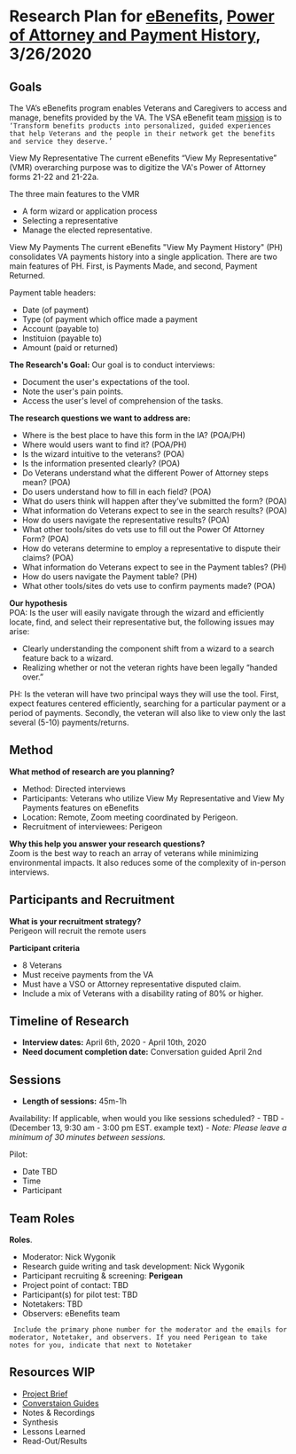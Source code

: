 # Research Plan for [eBenefits]( https://github.com/department-of-veterans-affairs/va.gov-team/tree/master/teams/vsa/teams/ebenefits), [Power of Attorney and Payment History]( https://github.com/department-of-veterans-affairs/va.gov-team/tree/master/teams/vsa/teams/ebenefits/features/view-update-POA), 3/26/2020

## Goals        
The VA’s eBenefits program enables Veterans and Caregivers to access and manage, benefits provided by the VA. The VSA eBenefit team [mission]( https://github.com/department-of-veterans-affairs/va.gov-team/blob/master/teams/vsa/teams/ebenefits/charter.md) is to `‘Transform benefits products into personalized, guided experiences that help Veterans and the people in their network get the benefits and service they deserve.’`

View My Representative
The current eBenefits “View My Representative” (VMR) overarching purpose was to digitize the VA's Power of Attorney forms 21-22 and 21-22a. <br>

The three main features to the VMR
 - A form wizard or application process
 - Selecting a representative
 - Manage the elected representative.  
 
View My Payments
The current eBenefits "View My Payment History" (PH) consolidates VA payments history into a single application. There are two main features of PH. First, is Payments Made, and second, Payment Returned. <br>

Payment table headers:<br>
 - Date (of payment)
 - Type (of payment which office made a payment
 - Account (payable to)
 - Instituion (payable to)
 - Amount (paid or returned)

**The Research's Goal:**
Our goal is to conduct interviews:
 - Document the user's expectations of the tool. 
 - Note the user's pain points.
 - Access the user's level of comprehension of the tasks. 
 
**The research questions we want to address are:**
- Where is the best place to have this form in the IA?  (POA/PH)
- Where would users want to find it? (POA/PH)
- Is the wizard intuitive to the veterans? (POA) 
- Is the information presented clearly? (POA)
- Do Veterans understand what the different Power of Attorney steps mean? (POA)
- Do users understand how to fill in each field? (POA)
- What do users think will happen after they’ve submitted the form? (POA)
- What information do Veterans expect to see in the search results? (POA)
- How do users navigate the representative results? (POA)
- What other tools/sites do vets use to fill out the Power Of Attorney Form? (POA)
- How do veterans determine to employ a representative to dispute their claims? (POA)
- What information do Veterans expect to see in the Payment tables? (PH)
- How do users navigate the Payment table? (PH)
- What other tools/sites do vets use to confirm payments made? (POA)

 
**Our hypothesis**   
POA: Is the user will easily navigate through the wizard and efficiently locate, find, and select their representative but, the following issues may arise:
- Clearly understanding the component shift from a wizard to a search feature back to a wizard.
- Realizing whether or not the veteran rights have been legally “handed over.”

PH: Is the veteran will have two principal ways they will use the tool.  First, expect features centered efficiently, searching for a particular payment or a period of payments. Secondly, the veteran will also like to view only the last several (5-10) payments/returns.

## Method
**What method of research are you planning?** <br>
- Method: Directed interviews
- Participants: Veterans who utilize View My Representative and View My Payments features on eBenefits
- Location: Remote, Zoom meeting coordinated by Perigeon.
- Recruitment of interviewees: Perigeon

**Why this help you answer your research questions?** <br>
Zoom is the best way to reach an array of veterans while minimizing environmental impacts. It also reduces some of the complexity of in-person interviews.  

## Participants and Recruitment
**What is your recruitment strategy?** <br>
Perigeon will recruit the remote users <br>

 **Participant criteria** <br>
 - 8 Veterans
 - Must receive payments from the VA 
 - Must have a VSO or Attorney representative disputed claim.
 - Include a mix of Veterans with a disability rating of 80% or higher.

## Timeline of Research 
- **Interview dates:** April 6th, 2020 - April 10th, 2020
- **Need document completion date:** Conversation guided April 2nd

## Sessions
- **Length of sessions:** 45m-1h

Availability: If applicable, when would you like sessions scheduled? 
    - TBD
    - (December 13, 9:30 am - 3:00 pm EST.  example text)
    - _Note: Please leave a minimum of 30 minutes between sessions._

Pilot: 
- Date TBD
- Time
- Participant

## Team Roles
**Roles**.
- Moderator: Nick Wygonik 
- Research guide writing and task development: Nick Wygonik
- Participant recruiting & screening: **Perigean**
- Project point of contact: TBD
- Participant(s) for pilot test: TBD
- Notetakers: TBD
- Observers: eBenefits team

` Include the primary phone number for the moderator and the emails for moderator, Notetaker, and observers. If you need Perigean to take notes for you, indicate that next to Notetaker`

## Resources WIP
- [Project Brief](https://github.com/department-of-veterans-affairs/va.gov-team/tree/master/teams/vsa/teams/ebenefits/features/view-update-POA)
- [Converstaion Guides](wip)
- Notes & Recordings
- Synthesis
- Lessons Learned
- Read-Out/Results
 
